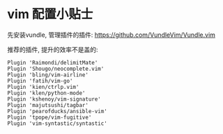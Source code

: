 # vim 配置小贴士

先安装vundle, 管理插件的插件:
https://github.com/VundleVim/Vundle.vim

推荐的插件, 提升的效率不是盖的:

```
Plugin 'Raimondi/delimitMate'
Plugin 'Shougo/neocomplete.vim'
Plugin 'bling/vim-airline'
Plugin 'fatih/vim-go'
Plugin 'kien/ctrlp.vim'
Plugin 'klen/python-mode'
Plugin 'kshenoy/vim-signature'
Plugin 'majutsushi/tagbar'
Plugin 'pearofducks/ansible-vim'
Plugin 'tpope/vim-fugitive'
Plugin 'vim-syntastic/syntastic'
```
